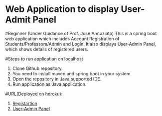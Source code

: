 # Web Application to display User-Admit Panel
 #Beginner (Under Guidance of Prof. Jose Annuziato)
This is a spring boot web application which includes Account Registration of Students/Professors/Admin and Login.
It also displays User-Admin Panel, which shows details of registered users.

#Steps to run application on localhost
1. Clone Github repository.
2. You need to install maven and spring boot in your system.
3. Open the repository in Java supported IDE.
4. Run application as Java application.

#URL(Deployed on heroku):
1. [Registartion](https://wbdev-summer1week1.herokuapp.com/jquery/components/register/register.template.client.html)
2. [User-Admin Panel](https://wbdev-summer1week1.herokuapp.com/jquery/components/user-admin/user-admin.template.client.html) 
